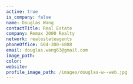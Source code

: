 ```yaml
---
active: true
is_company: false
name: Douglas Wang
contactTitle: Real Estate
company: Remax 2000 Realty
network: realestateagents
phoneOffice: 604-300-6088
email: douglas.wang63@gmail.com
image_path:
color:
website:
profile_image_path: /images/douglas-w--web.jpg
---
```



